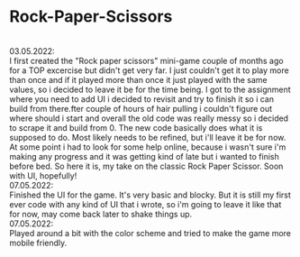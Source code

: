 # Rock-Paper-Scissors
<br />03.05.2022:
<br />I first created the "Rock paper scissors" mini-game couple of months ago for a TOP excercise but didn't get very far. I just couldn't get it to play more than once and if it played more than once it just played with the same values, so i decided to leave it be for the time being. I got to the assignment where you need to add UI i decided to revisit and try to finish it so i can build from there.fter couple of hours of hair pulling i couldn't figure out where should i start and overall the old code was really messy so i decided to scrape it and build from 0. The new code basically does what it is supposed to do. Most likely needs to be refined, but i'll leave it be for now. At some point i had to look for some help online, because i wasn't sure i'm making any progress and it was getting kind of late but i wanted to finish before bed. 
So here it is, my take on the classic Rock Paper Scissor. Soon with UI, hopefully!
<br />07.05.2022:
<br />Finished the UI for the game. It's very basic and blocky. But it is still my first ever code with any kind of UI that i wrote, so i'm going to leave it like that for now, may come back later to shake things up.
<br />07.05.2022:
<br />Played around a bit with the color scheme and tried to make the game more mobile friendly.
